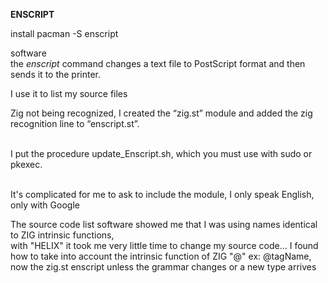**ENSCRIPT**

install pacman -S enscript

software   
the _enscript_ command changes a text file to PostScript format and then sends it to the printer.

I use it to list my source files

Zig not being recognized, I created the “zig.st” module and added the zig recognition line to “enscript.st”.  
 

I put the procedure update\_Enscript.sh, which you must use with sudo or pkexec.  
 

It's complicated for me to ask to include the module, I only speak English, only with Google  
  
The source code list software showed me that I was using names identical to ZIG intrinsic functions,  
with "HELIX" it took me very little time to change my source code...
I found how to take into account the intrinsic function of ZIG "@" ex: @tagName, now the zig.st enscript unless the grammar changes or a new type arrives